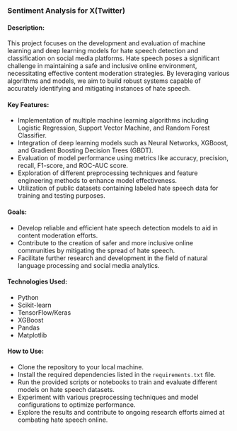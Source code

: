 ### Sentiment Analysis for X(Twitter)


#### Description:
This project focuses on the development and evaluation of machine learning and deep learning models for hate speech detection and classification on social media platforms. Hate speech poses a significant challenge in maintaining a safe and inclusive online environment, necessitating effective content moderation strategies. By leveraging various algorithms and models, we aim to build robust systems capable of accurately identifying and mitigating instances of hate speech.

#### Key Features:
- Implementation of multiple machine learning algorithms including Logistic Regression, Support Vector Machine, and Random Forest Classifier.
- Integration of deep learning models such as Neural Networks, XGBoost, and Gradient Boosting Decision Trees (GBDT).
- Evaluation of model performance using metrics like accuracy, precision, recall, F1-score, and ROC-AUC score.
- Exploration of different preprocessing techniques and feature engineering methods to enhance model effectiveness.
- Utilization of public datasets containing labeled hate speech data for training and testing purposes.

#### Goals:
- Develop reliable and efficient hate speech detection models to aid in content moderation efforts.
- Contribute to the creation of safer and more inclusive online communities by mitigating the spread of hate speech.
- Facilitate further research and development in the field of natural language processing and social media analytics.

#### Technologies Used:
- Python
- Scikit-learn
- TensorFlow/Keras
- XGBoost
- Pandas
- Matplotlib

#### How to Use:
- Clone the repository to your local machine.
- Install the required dependencies listed in the `requirements.txt` file.
- Run the provided scripts or notebooks to train and evaluate different models on hate speech datasets.
- Experiment with various preprocessing techniques and model configurations to optimize performance.
- Explore the results and contribute to ongoing research efforts aimed at combating hate speech online.

